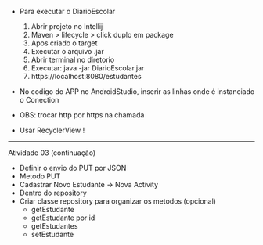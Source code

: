 - Para executar o DiarioEscolar
  1. Abrir projeto no Intellij
  2. Maven > lifecycle > click duplo em package
  3. Apos criado o target
  4. Executar o arquivo .jar
  5. Abrir terminal no diretorio
  6. Executar: java -jar DiarioEscolar.jar
  7. https://localhost:8080/estudantes

- No codigo do APP no AndroidStudio, inserir as linhas onde é instanciado o Conection
- OBS: trocar http por https na chamada

- Usar RecyclerView !



----
Atividade 03 (continuação)

- Definir o envio do PUT por JSON
- Metodo PUT
- Cadastrar Novo Estudante -> Nova Activity
- Dentro do repository 
- Criar classe repository para organizar os metodos (opcional)
  - getEstudante
  - getEstudante por id
  - getEstudantes
  - setEstudante
    